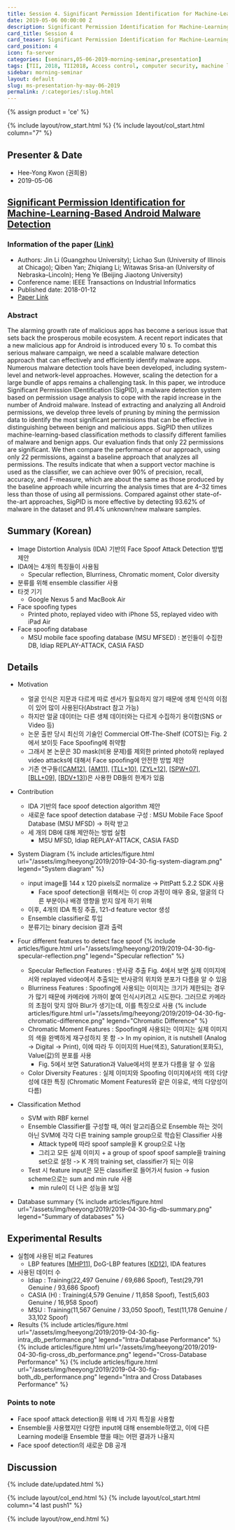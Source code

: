 ```yaml
---
title: Session 4. Significant Permission Identification for Machine-Learning-Based Android Malware Detection
date: 2019-05-06 00:00:00 Z
description: Significant Permission Identification for Machine-Learning-Based Android Malware Detection
card_title: Session 4
card_teaser: Significant Permission Identification for Machine-Learning-Based Android Malware Detection
card_position: 4
icon: fa-server
categories: [seminars,05-06-2019-morning-seminar,presentation]
tags: [TII, 2018, TII2018, Access control, computer security, machine learning, mobile applications, mobile computing]
sidebar: morning-seminar
layout: default
slug: ms-presentation-hy-may-06-2019
permalink: /:categories/:slug.html
---
```


{% assign product = 'ce' %}

{% include layout/row_start.html %}
{% include layout/col_start.html column="7" %}

## Presenter & Date
+ Hee-Yong Kwon (권희용)
+ 2019-05-06

## [Significant Permission Identification for Machine-Learning-Based Android Malware Detection](https://inhaucs.github.io/seminars/05-06-2019-morning-seminar/presentation/ms-presentation-hy-may-06-2019.html)

### Information of the paper [(Link)](https://ieeexplore.ieee.org/abstract/document/8255798)
+ Authors: Jin Li (Guangzhou University); Lichao Sun (University of
Illinois at Chicago); Qiben Yan; Zhiqiang Li; Witawas Srisa-an (University of Nebraska–Lincoln); Heng Ye (Beijing Jiaotong University)
+ Conference name: IEEE Transactions on Industrial Informatics
+ Published date: 2018-01-12
+ [Paper Link](https://ieeexplore.ieee.org/stamp/stamp.jsp?tp=&arnumber=8255798)


### Abstract
The alarming growth rate of malicious apps has become a serious issue that sets back the prosperous mobile ecosystem. A recent report indicates that a new malicious app for Android is introduced every 10 s. To combat this serious malware campaign, we need a scalable malware detection approach that can effectively and efficiently identify malware apps. Numerous malware detection tools have been developed, including system-level and network-level approaches. However, scaling the detection for a large bundle of apps remains a challenging task. In this paper, we introduce Significant Permission IDentification (SigPID), a malware detection system based on permission usage analysis to cope with the rapid increase in the number of Android malware. Instead of extracting and analyzing all Android permissions, we develop three levels of pruning by mining the permission data to identify the most significant permissions that can be effective in distinguishing between benign and malicious apps. SigPID then utilizes machine-learning-based classification methods to classify different families of malware and benign apps. Our evaluation finds that only 22 permissions are significant. We then compare the performance of our approach, using only 22 permissions, against a baseline approach that analyzes all permissions. The results indicate that when a support vector machine is used as the classifier, we can achieve over 90% of precision, recall, accuracy, and F-measure, which are about the same as those produced by the baseline approach while incurring the analysis times that are 4–32 times less than those of using all permissions. Compared against other state-of-the-art approaches, SigPID is more effective by detecting 93.62% of malware in the dataset and 91.4% unknown/new malware samples.


## Summary (Korean)
+ Image Distortion Analysis (IDA) 기반의 Face Spoof Attack Detection 방법 제안
+ IDA에는 4개의 특징들이 사용됨
  + Specular reflection, Blurriness, Chromatic moment, Color diversity
+ 분류를 위해 ensemble classifier 사용
+ 타겟 기기
  + Google Nexus 5 and MacBook Air
+ Face spoofing types
  + Printed photo, replayed video with iPhone 5S, replayed video with iPad Air
+ Face spoofing database
  + MSU mobile face spoofing database (MSU MFSED) : 본인들이 수집한 DB, Idiap REPLAY-ATTACK, CASIA FASD


## Details
+ Motivation
  + 얼굴 인식은 지문과 다르게 따로 센서가 필요하지 않기 때문에 생체 인식의 이점이 있어 많이 사용된다(Abstract 참고 가능)
  + 하지만 얼굴 데이터는 다른 생체 데이터와는 다르게 수집하기 용이함(SNS or Video 등)
  + 논문 출판 당시 최신의 기술인 Commercial Off-The-Shelf (COTS)는 Fig. 2에서 보이듯 Face Spoofing에 취약함
  + 그래서 본 논문은 3D mask(비용 문제)를 제외한 printed photo와 replayed video attacks에 대해서 Face spoofing에 안전한 방법 제안
  + 기존 연구들([[CAM12]], [[AM11]], [[TLL+10]], [[ZYL+12]], [[SPW+07]], [[BLL+09]], [[BDV+13]])은 사용한 DB들의 한계가 있음
+ Contribution
  + IDA 기반의 face spoof detection algorithm 제안
  + 새로운 face spoof detection database 구성 : MSU Mobile Face Spoof Database (MSU MFSD) -> 허락 받고
  + 세 개의 DB에 대해 제안하는 방법 실험
    + MSU MFSD, Idiap REPLAY-ATTACK, CASIA FASD


+ System Diagram
{% include articles/figure.html url="/assets/img/heeyong/2019/2019-04-30-fig-system-diagram.png" legend="System diagram" %}
  + input image를 144 x 120 pixels로 normalize -> PittPatt 5.2.2 SDK 사용
    + Face spoof detection을 위해서는 이 crop 과정이 매우 중요, 얼굴의 다른 부분이나 배경 영향을 받지 않게 하기 위해
  + 이후, 4개의 IDA 특징 추출, 121-d feature vector 생성
  + Ensemble classifier로 투입
  + 분류기는 binary decision 결과 출력

+ Four different features to detect face spoof
{% include articles/figure.html url="/assets/img/heeyong/2019/2019-04-30-fig-specular-reflection.png" legend="Specular reflection" %}
  + Specular Reflection Features : 반사광 추출 Fig. 4에서 보면 실제 이미지에서와 replayed video에서 추출되는 반사광의 위치와 분포가 다름을 알 수 있음
  + Blurriness Features : Spoofing에 사용되는 이미지는 크기가 제한되는 경우가 많기 때문에 카메라에 가까이 붙여 인식시키려고 시도한다. 그러므로 카메라의 초점이 맞지 않아 Blur가 생기는데, 이를 특징으로 사용
  {% include articles/figure.html url="/assets/img/heeyong/2019/2019-04-30-fig-chromatic-difference.png" legend="Chromatic Difference" %}
  + Chromatic Moment Features : Spoofing에 사용되는 이미지는 실제 이미지의 색을 완벽하게 재구성하지 못 함 -> In my opinion, it is nutshell (Analog -> Digital -> Print), 이에 따라 두 이미지의 Hue(색조), Saturation(포화도), Value(값)의 분포를 사용
    + Fig. 5에서 보면 Saturation과 Value에서의 분포가 다름을 알 수 있음
  + Color Diversity Features : 실제 이미지와 Spoofing 이미지에서의 색의 다양성에 대한 특징 (Chromatic Moment Features와 같은 이유로, 색의 다양성이 다름)

+ Classification Method
  + SVM with RBF kernel
  + Ensemble Classifier를 구성할 때, 여러 알고리즘으로 Ensemble 하는 것이 아닌 SVM에 각각 다른 training sample group으로 학습된 Classifier 사용
    + Attack type에 따라 spoof sample을 K group으로 나눔
    + 그리고 모든 실제 이미지 + a group of spoof spoof sample을 training set으로 설정 -> K 개의 training set, classifier가 되는 이유
  + Test 시 feature input은 모든 classifier로 들어가서 fusion -> fusion scheme으로는 sum and min rule 사용
    + min rule이 더 나은 성능을 보임
+ Database summary
{% include articles/figure.html url="/assets/img/heeyong/2019/2019-04-30-fig-db-summary.png" legend="Summary of databases" %}

## Experimental Results
+ 실험에 사용된 비교 Features
  + LBP features [[MHP11]], DoG-LBP features [[KD12]], IDA features
+ 사용된 데이터 수
  + Idiap : Training(22,497 Genuine / 69,686 Spoof), Test(29,791 Genuine / 93,686 Spoof)
  + CASIA (H) : Training(4,579 Genuine / 11,858 Spoof), Test(5,603 Genuine / 16,958 Spoof)
  + MSU : Training(11,567 Genuine / 33,050 Spoof), Test(11,178 Genuine / 33,102 Spoof)
+ Results
{% include articles/figure.html url="/assets/img/heeyong/2019/2019-04-30-fig-intra_db_performance.png" legend="Intra-Database Performance" %}
{% include articles/figure.html url="/assets/img/heeyong/2019/2019-04-30-fig-cross_db_performance.png" legend="Cross-Database Performance" %}
{% include articles/figure.html url="/assets/img/heeyong/2019/2019-04-30-fig-both_db_performance.png" legend="Intra and Cross Databases Performance" %}


### Points to note
+ Face spoof attack detection을 위해 네 가지 특징을 사용함
+ Ensemble을 사용했지만 다양한 input에 대해 ensemble하였고, 이에 다른 Learning model을 Ensemble 했을 때는 어떤 결과가 나올지
+ Face spoof detection의 새로운 DB 공개



## Discussion

[CAM12]: <https://ieeexplore.ieee.org/stamp/stamp.jsp?tp=&arnumber=6313548> "I. Chingovska, A. Anjos, and S. Marcel, “On the effectiveness of local binary patterns in face anti-spoofing,” in Proc. IEEE BIOSIG, Sep. 2012, pp. 1–7."
[AM11]: <https://ieeexplore.ieee.org/stamp/stamp.jsp?tp=&arnumber=6117503> "A. Anjos and S. Marcel, “Counter-measures to photo attacks in face recognition: A public database and a baseline,” in Proc. IJCB, Oct. 2011, pp. 1–7."
[TLL+10]: <http://parnec.nuaa.edu.cn/xtan/paper/eccv10r1.pdf> "X. Tan, Y. Li, J. Liu, and L. Jiang, “Face liveness detection from a single image with sparse low rank bilinear discriminative model,” in Proc. ECCV, Sep. 2010, pp. 504–517."
[ZYL+12]: <http://www.cbsr.ia.ac.cn/users/jjyan/ZHANG-ICB2012.pdf> "Z. Zhang, J. Yan, S. Liu, Z. Lei, D. Yi, and S. Z. Li, “A face antispoofing database with diverse attacks,” in Proc. ICB, Mar./Apr. 2012, pp. 26–31."
[SPW+07]: <https://arxiv.org/pdf/1801.01949.pdf> "L. Sun, G. Pan, Z. Wu, and S. Lao, “Blinking-based live face detection using conditional random fields,” in Proc. AIB, 2007, pp. 252–260."
[BLL+09]: <https://arxiv.org/pdf/1804.06702.pdf> "W. Bao, H. Li, N. Li, and W. Jiang, “A liveness detection method for face recognition based on optical flow field,” in Proc. IASP, Apr. 2009, pp. 233–236."
[BDV+13]: <http://iab-rubric.org/papers/PID2777141.pdf> "S. Bharadwaj, T. I. Dhamecha, M. Vatsa, and R. Singh, “Computationally efficient face spoofing detection with motion magnification,” in Proc. IEEE Conf. Comput. Vis. Pattern Recognit. Workshops (CVPRW), Jun. 2013, pp. 105–110."
[MHP11]: <https://ieeexplore.ieee.org/stamp/stamp.jsp?tp=&arnumber=6117510> "J. Määtta, A. Hadid, and M. Pietikäinen, “Face spoofing detection from single images using micro-texture analysis,” in Proc. IJCB, Oct. 2011, pp. 1–7."
[KD12]: <http://www.eurecom.fr/en/publication/3646/download/mm-publi-3646.pdf> "N. Kose and J. Dugelay, “Classification of captured and recaptured images to detect photograph spoofing,” in Proc. ICIEV, May 2012, pp. 1027–1032."


{% include date/updated.html %}

{% include layout/col_end.html %}
{% include layout/col_start.html column="4 last push1" %}

{% include layout/row_end.html %}
